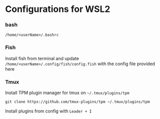 # Configurations for WSL2 

### bash
`/home/<userName>/.bashrc`

### Fish
Install fish from terminal and update `/home/<userName>/.config/fish/config.fish`
with the config file provided here

### Tmux
Install TPM plugin manager for tmux on `~/.tmux/plugins/tpm`

`git clone https://github.com/tmux-plugins/tpm ~/.tmux/plugins/tpm`

Install plugins from config with `Leader + I`

